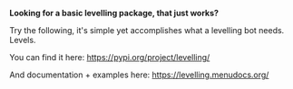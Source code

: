 __Looking for a basic levelling package, that just works?__ 

Try the following, it's simple yet accomplishes what a levelling bot needs. Levels.

You can find it here:
<https://pypi.org/project/levelling/>

And documentation + examples here:
<https://levelling.menudocs.org/>
